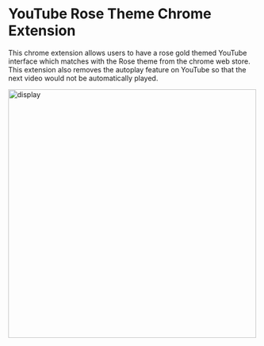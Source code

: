 # YouTube Rose Theme Chrome Extension
This chrome extension allows users to have a rose gold themed YouTube interface which matches with the Rose theme from the chrome web store. This extension also removes the autoplay feature on YouTube so that the next video would not be automatically played.

<img width="500" alt="display" src="https://user-images.githubusercontent.com/73512654/151305330-6ac6ebf0-97e7-45e8-aa04-732c77e9f31c.png">
